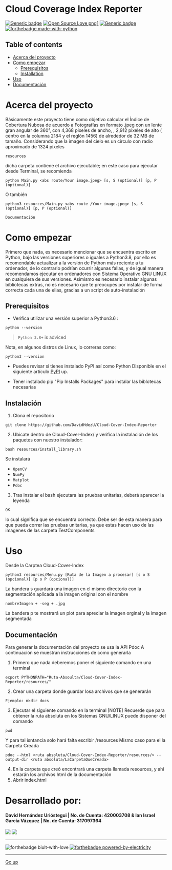 # Cloud Coverage Index Reporter
[![Generic badge](https://img.shields.io/badge/version-3.09.10-<COLOR>.svg)](https://shields.io/)
[![Open Source Love png1](https://badges.frapsoft.com/os/v1/open-source.png?v=103)](https://github.com/ellerbrock/open-source-badges/)
[![Generic badge](https://img.shields.io/badge/contributors-2-blue)](https://shields.io/)  
[![forthebadge made-with-python](https://forthebadge.com/images/badges/made-with-python.svg)](https://www.python.org/)  


## Table of contents
* [Acerca del proyecto](#acerca-del-proyecto)
* [Como empezar](#como-empezar)
  * [Prerequisitos](#prerequisites)
  * [Installation](#installation)
* [Uso](#uso)
* [Documentación](#Documentación)




# Acerca del proyecto
Básicamente este proyecto tiene como objetivo calcular el Índice de Cobertura Nubosa de acuerdo a Fotografías en formato .jpeg con un lente gran angular de 360°, con 4,368 pixeles de ancho, , 2,912 pixeles de alto ( centro en la columna 2184 y el reglón 1456) de alrededor de 32 MB de tamaño. Considerando que la imagen del cielo es un círculo con radio aproximado de 1324 pixeles
```
resources
```

dicha carpeta contiene el archivo ejecutable; en este caso para ejecutar desde Terminal, se recomienda 

```
python Main.py <abs route/Your image.jpeg> [s, S (optional)] [p, P (optional)]
```
O también
```
python3 resources/Main.py <abs route /Your image.jpeg> [s, S (optional)] [p, P (optional)]
```
```
Documentación
```


# Como empezar
Primero que nada, es necesario mencionar que se encuentra escrito en Python, bajo las versiones superiores o iguales a Python3.8, por ello es recomendable actualizar a la versión de Python más reciente a tu ordenador, de lo contrario podrían ocurrir algunas fallas, y  de igual manera recomendamos ejecutar en ordenadores con Sistema Operativo GNU LINUX en cualquiera de sus versiones. 
Asimismo es necesario instalar algunas bibliotecas extras, no es necesario que te preocupes por instalar de forma correcta cada una de ellas, gracias a un script de auto-instalación


## Prerequisitos
* Verifica utilizar una versión superior a Python3.6 :
```
python --version
```
> `Python 3.8+` is adviced  

  Nota, en algunos distros de Linux, lo correras como:  
  ```
  python3 --version
  ```


* Puedes revisar si tienes instalado PyPI así como Python 
  Disponible en el siguiente artículo
  [PyPI](https://www.tecmint.com/install-pip-in-linux/) up.  

* Tener instalado pip "Pip Installs Packages" para instalar las biblotecas necesarias

## Instalación
1. Clona el repositorio
```
git clone https://github.com/DavidHdezU/Cloud-Cover-Index-Reporter
```

2. Ubicate dentro de Cloud-Cover-Index/ y verifica la instalación de los paquetes con nuestro instalador:


  ```
  bash resources/install_library.sh
  ```
  Se instalará
  * `OpenCV`
  * `NumPy`
  * `Matplot`
  * `Pdoc`
 3. Tras instalar el bash ejecutara las pruebas unitarias, deberá aparecer la leyenda
 ```
 OK
 ```
 lo cual significa que se encuentra correcto.
 Debe ser de esta manera para que pueda correr las pruebas unitarias, ya que estas hacen uso de las imagenes de las carpeta TestComponents




# Uso

Desde la Carptea Cloud-Cover-Index
```
python3 resources/Menu.py [Ruta de la Imagen a procesar] [s o S (opcional)] [p o P (opcional)]
```

La bandera s guardará una imagen en el mismo directorio 
con la segmentación aplicada a la imagen original con el nombre
```
nombreImagen + -seg + .jpg
```

La bandera p te mostrará un plot para apreciar la imagen orginal
y la imagen segmentada

## Documentación

Para generar la documentación del proyecto se usa la API Pdoc
A continuación se muestran instrucciones de como generarla

1. Primero que nada deberemos poner el siguiente comando en una terminal
```
export PYTHONPATH="Ruta-Absoulta/Cloud-Cover-Index-Reporter/resources/"
```
2. Crear una carpeta donde guardar losa archivos que se generarán
```
Ejemplo: mkdir docs
```
3. Ejecutar el siguiente comando en la terminal
[NOTE] Recuerde que para obtener la ruta absoluta en los Sistemas GNU/LINUX puede disponer del comando 
```
pwd
```
Y para tal isntancia solo hará falta escribir /resources
Mismo caso para el la Carpeta Creada

```
pdoc --html <ruta absoluta/Cloud-Cover-Index-Reporter/resources/> --output-dir <ruta absoluta/LaCarpetaQueCreada>

```
4. En la carpeta que creó encontrará una carpeta llamada resources, y ahí estarán los archivos html de la documentación
5. Abrir index.html


# Desarrollado por:
#### David Hernández Urióstegui | No. de Cuenta: 420003708   &   Ian Israel García Vázquez | No. de Cuenta: 317097364

[<img src="https://img.shields.io/badge/gmail-D14836?&style=for-the-badge&logo=gmail&logoColor=white"/>](https://mail.google.com/mail/?view=cm&source=mailto&to=iangarcia@ciencias.unam.mx)
[<img src="https://img.shields.io/badge/gmail-D14836?&style=for-the-badge&logo=gmail&logoColor=white"/>](https://mail.google.com/mail/?view=cm&source=mailto&to=Dhdezu@ciencias.unam.mx)





---
![forthebadge biult-with-love](https://forthebadge.com/images/badges/built-with-love.svg) 
[![forthebadge powered-by-electricity](https://forthebadge.com/images/badges/powered-by-electricity.svg)](http://ForTheBadge.com)  

---
[Go up](#Cloud_Coverage_Index_Reporter)
